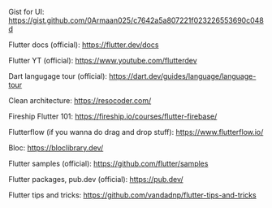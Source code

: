 Gist for UI: https://gist.github.com/0Armaan025/c7642a5a807221f023226553690c048d

Flutter docs (official): https://flutter.dev/docs

Flutter YT (official): https://www.youtube.com/flutterdev

Dart langugage tour (official): https://dart.dev/guides/language/language-tour

Clean architecture: https://resocoder.com/

Fireship Flutter 101: https://fireship.io/courses/flutter-firebase/

Flutterflow (if you wanna do drag and drop stuff): https://www.flutterflow.io/

Bloc: https://bloclibrary.dev/

Flutter samples (official): https://github.com/flutter/samples

Flutter packages, pub.dev (official): https://pub.dev/

Flutter tips and tricks: https://github.com/vandadnp/flutter-tips-and-tricks

